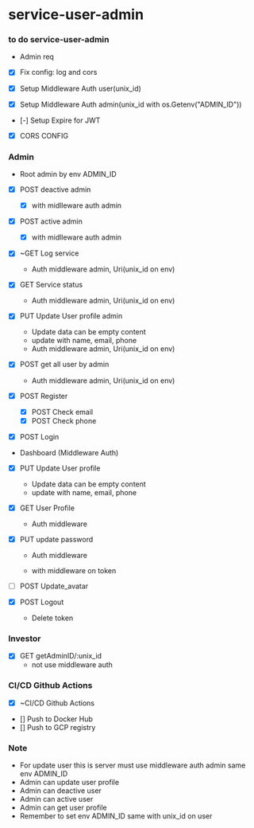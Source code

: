 # service-user-admin

### to do service-user-admin

- Admin req

- [x] Fix config: log and cors

- [x] Setup Middleware Auth user(unix_id)
- [x] Setup Middleware Auth admin(unix_id with os.Getenv("ADMIN_ID"))
- [-] Setup Expire for JWT

- [x] CORS CONFIG

### Admin

- Root admin by env ADMIN_ID
- [x] POST deactive admin
  - [x] with midlleware auth admin
- [x] POST active admin

  - [x] with midlleware auth admin

- [x] ~GET Log service
  - Auth middleware admin, Uri(unix_id on env)
- [x] GET Service status
  - Auth middleware admin, Uri(unix_id on env)
- [x] PUT Update User profile admin
  - Update data can be empty content
  - update with name, email, phone
  - Auth middleware admin, Uri(unix_id on env)
- [x] POST get all user by admin
  - Auth middleware admin, Uri(unix_id on env)

- [x] POST Register
  - [x] POST Check email
  - [x] POST Check phone
- [x] POST Login

- Dashboard (Middleware Auth)
- [x] PUT Update User profile 
  - Update data can be empty content
  - update with name, email, phone
- [x] GET User Profile
  - Auth middleware 
- [x] PUT update password
  - Auth middleware

  - with middleware on token

- [ ] POST Update_avatar

- [x] POST Logout
  - Delete token

### Investor

- [x] GET getAdminID/:unix_id
  - not use middleware auth

### CI/CD Github Actions

- [x] ~CI/CD Github Actions
- [] Push to Docker Hub
- [] Push to GCP registry

### Note

- For update user this is server must use middleware auth admin same env ADMIN_ID
- Admin can update user profile
- Admin can deactive user
- Admin can active user
- Admin can get user profile
- Remember to set env ADMIN_ID same with unix_id on user 

